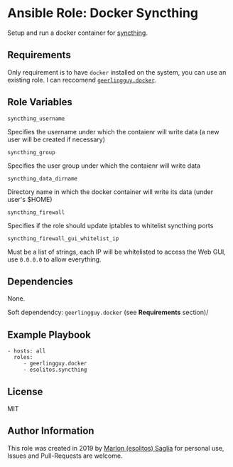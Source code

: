 Ansible Role: Docker Syncthing
=========

Setup and run a docker container for [syncthing](https://syncthing.net/).

Requirements
------------

Only requirement is to have `docker` installed on the system, you can use an existing role. I can reccomend [`geerlingguy.docker`](https://github.com/geerlingguy/ansible-role-docker).

Role Variables
--------------

`syncthing_username`

Specifies the username under which the contaienr will write data (a new user will be created if necessary)

`syncthing_group`

Specifies the user group under which the contaienr will write data

`syncthing_data_dirname`

Directory name in which the docker container will write its data (under user's $HOME)


`syncthing_firewall`

Specifies if the role should update iptables to whitelist syncthing ports

`syncthing_firewall_gui_whitelist_ip`

Must be a list of strings, each IP will be whitelisted to access the Web GUI, use `0.0.0.0` to allow everything.


Dependencies
------------

None.

Soft dependendcy: `geerlingguy.docker` (see **Requirements** section)/

Example Playbook
----------------

    - hosts: all
      roles:
         - geerlingguy.docker
         - esolitos.syncthing

License
-------

MIT

Author Information
------------------

This role was created in 2019 by [Marlon (esolitos) Saglia](https://esolitos.com/) for personal use, Issues and Pull-Requests are welcome.
